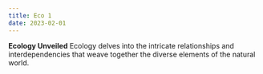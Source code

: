 ```yaml
---
title: Eco 1
date: 2023-02-01 
---
```

**Ecology Unveiled**
   Ecology delves into the intricate relationships and interdependencies that weave together the diverse elements of the natural world.
 